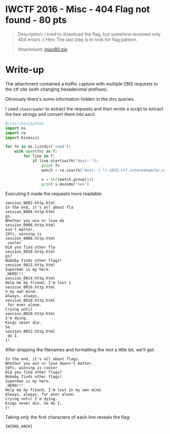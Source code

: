 # IWCTF 2016 - Misc - 404 Flag not found - 80 pts

> Description: I tried to download the flag, but somehow received only 404 errors :( Hint: The last step is to look for flag pattern.
>
> Attachment: [misc80.zip](misc80.zip)

# Write-up

The attachment contained a traffic capture with multiple DNS requests to the ctf site (with changing hexadecimal prefixes).

Obviously there's some information hidden in the dns queries. 

I used `chaosreader` to extract the requests and then wrote a script to extract the hex-strings and convert them into ascii.

```python
#!/usr/bin/python
import os
import re
import binascii

for fn in os.listdir('read'):
	with open(fn) as f:
		for line in f:
			if line.startswith("Host: "):
				print fn
				match = re.search('Host: (.*).2015.ctf.internetwache.org', line, re.S)

				s = str(match.group(1))
				print s.decode('hex')
```

Executing it made the requests more readable:

```
session_0002.http.html
In the end, it's all about fla
session_0004.http.html
gs.
Whether you win or lose do
session_0006.http.html
esn't matter.
{Ofc, winning is
session_0008.http.html
 cooler
Did you find other fla
session_0010.http.html
gs?
Noboby finds other flags!
session_0012.http.html
Superman is my hero.
_HERO!!!_
session_0014.http.html
Help me my friend, I'm lost i
session_0016.http.html
n my own mind.
Always, always,
session_0018.http.html
 for ever alone.
Crying until 
session_0020.http.html
I'm dying.
Kings never die.
So
session_0022.http.html
 do I.
}!

```

After stripping the filenames and formatting the text a little bit, we'll get:

```
In the end, it's all about flags.
Whether you win or lose doesn't matter.
{Ofc, winning is cooler
Did you find other flags?
Noboby finds other flags!
Superman is my hero.
_HERO!!!_
Help me my friend, I'm lost in my own mind.
Always, always, for ever alone.
Crying until I'm dying.
Kings never die. So do I.
}!
```

Taking only the first characters of each line reveals the flag:

`IW{DNS_HACK}`



